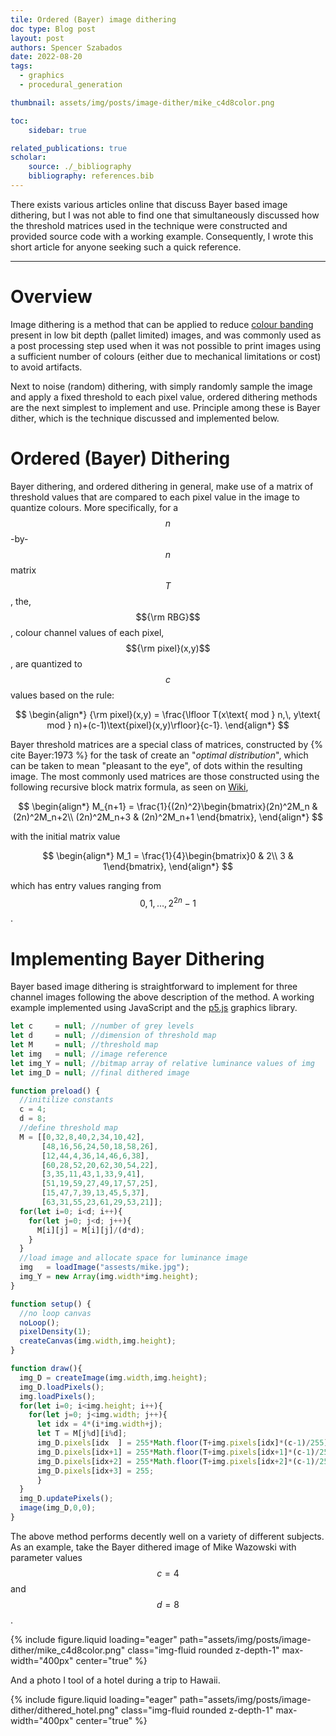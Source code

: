 ```yaml
---
tile: Ordered (Bayer) image dithering
doc type: Blog post
layout: post
authors: Spencer Szabados
date: 2022-08-20
tags:
  - graphics
  - procedural_generation

thumbnail: assets/img/posts/image-dither/mike_c4d8color.png

toc:
    sidebar: true

related_publications: true
scholar: 
    source: ./_bibliography
    bibliography: references.bib
---
```


There exists various articles online that discuss Bayer based image dithering, but I was not able to find one that simultaneously discussed how the threshold matrices used in the technique were constructed and provided source code with a working example. Consequently, I wrote this short article for anyone seeking such a quick reference. 

---

# Overview
Image dithering is a method that can be applied to reduce [colour banding](https://en.wikipedia.org/wiki/Colour_banding) present in low bit depth (pallet limited) images, and was commonly used as a post processing step used when it was not possible to print images using a sufficient number of colours (either due to mechanical limitations or cost) to avoid artifacts. 

Next to noise (random) dithering, with simply randomly sample the image and apply a fixed threshold to each pixel value, ordered dithering methods are the next simplest to implement and use. Principle among these is Bayer dither, which is the technique discussed and implemented below.


# Ordered (Bayer) Dithering 
Bayer dithering, and ordered dithering in general, make use of a matrix of threshold values that are compared to each pixel value in the image to quantize colours. More specifically, for a $$n$$-by-$$n$$ matrix $$T$$, the, $${\rm RBG}$$, colour channel values of each pixel, $${\rm pixel}(x,y)$$, are quantized to $$c$$ values based on the rule: 

$$
\begin{align*}
    {\rm pixel}(x,y) = \frac{\lfloor T(x\text{ mod } n,\, y\text{ mod } n)+(c-1)\text{pixel}(x,y)\rfloor}{c-1}.
\end{align*}
$$

Bayer threshold matrices are a special class of matrices, constructed by {% cite Bayer:1973 %} for the task of create an "_optimal distribution_", which can be taken to mean "pleasant to the eye", of dots within the resulting image. The most commonly used matrices are those constructed using the following recursive block matrix formula, as seen on [Wiki](https://en.wikipedia.org/wiki/Ordered_dithering#Threshold_map), 

$$
\begin{align*}
    M_{n+1} = \frac{1}{(2n)^2}\begin{bmatrix}(2n)^2M_n & (2n)^2M_n+2\\ (2n)^2M_n+3 & (2n)^2M_n+1 \end{bmatrix},
\end{align*}
$$

with the initial matrix value

$$
\begin{align*}
    M_1 = \frac{1}{4}\begin{bmatrix}0 & 2\\ 3 & 1\end{bmatrix},
\end{align*}
$$

which has entry values ranging from $$0,1,\dots,2^{2n}-1$$.


# Implementing Bayer Dithering 
Bayer based image dithering is straightforward to implement for three channel images following the above description of the method. A working example implemented using JavaScript and the [p5.js](https://p5js.org/) graphics library. 

```js
let c     = null; //number of grey levels
let d     = null; //dimension of threshold map
let M     = null; //threshold map
let img   = null; //image reference
let img_Y = null; //bitmap array of relative luminance values of img
let img_D = null; //final dithered image

function preload() {
  //initilize constants
  c = 4;
  d = 8;
  //define threshold map
  M = [[0,32,8,40,2,34,10,42],
       [48,16,56,24,50,18,58,26],
       [12,44,4,36,14,46,6,38],
       [60,28,52,20,62,30,54,22],
       [3,35,11,43,1,33,9,41],
       [51,19,59,27,49,17,57,25],
       [15,47,7,39,13,45,5,37],
       [63,31,55,23,61,29,53,21]];
  for(let i=0; i<d; i++){
    for(let j=0; j<d; j++){
      M[i][j] = M[i][j]/(d*d); 
    }
  }
  //load image and allocate space for luminance image
  img   = loadImage("assests/mike.jpg");
  img_Y = new Array(img.width*img.height);
}

function setup() {
  //no loop canvas
  noLoop();
  pixelDensity(1);
  createCanvas(img.width,img.height);
}

function draw(){
  img_D = createImage(img.width,img.height);
  img_D.loadPixels();
  img.loadPixels();
  for(let i=0; i<img.height; i++){
    for(let j=0; j<img.width; j++){
      let idx = 4*(i*img.width+j);
      let T = M[j%d][i%d];
      img_D.pixels[idx  ] = 255*Math.floor(T+img.pixels[idx]*(c-1)/255)/(c-1);
      img_D.pixels[idx+1] = 255*Math.floor(T+img.pixels[idx+1]*(c-1)/255)/(c-1);
      img_D.pixels[idx+2] = 255*Math.floor(T+img.pixels[idx+2]*(c-1)/255)/(c-1);
      img_D.pixels[idx+3] = 255;
      }  
  }
  img_D.updatePixels();
  image(img_D,0,0);
}
```

The above method performs decently well on a variety of different subjects. As an example, take the Bayer dithered image of Mike Wazowski with parameter values $$c=4$$ and $$d=8$$.

{% include figure.liquid loading="eager" path="assets/img/posts/image-dither/mike_c4d8color.png" class="img-fluid rounded z-depth-1" max-width="400px" center="true" %}

And a photo I tool of a hotel during a trip to Hawaii.

{% include figure.liquid loading="eager" path="assets/img/posts/image-dither/dithered_hotel.png" class="img-fluid rounded z-depth-1" max-width="400px" center="true" %}